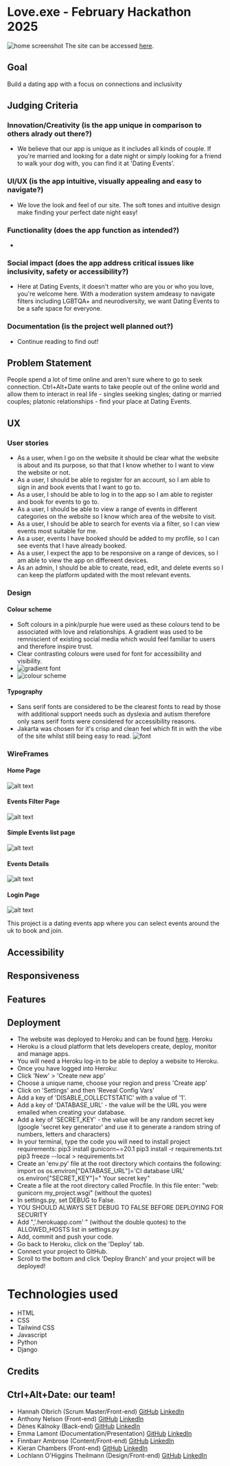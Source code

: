 # Love.exe - February Hackathon 2025

![home screenshot](home.png)
The site can be accessed [here](https://dating-events-app-512687071453.herokuapp.com/). 

## Goal
Build a dating app with a focus on connections and inclusivity

## Judging Criteria
### Innovation/Creativity (is the app unique in comparison to others alrady out there?)
- We believe that our app is unique as it includes all kinds of couple. If you're married and looking for a date night or simply looking for a friend to walk your dog with, you can find it at 'Dating Events'.
### UI/UX (is the app intuitive, visually appealing and easy to navigate?)
- We love the look and feel of our site. The soft tones and intuitive design make finding your perfect date night easy! 
### Functionality (does the app function as intended?)
- 
### Social impact (does the app address critical issues like inclusivity, safety or accessibility?)
- Here at Dating Events, it doesn't matter who are you or who you love, you're welcome here. With a moderation system amdeasy to navigate filters including LGBTQA+ and neurodiversity, we want Dating Events to be a safe space for everyone. 
### Documentation (is the project well planned out?)
- Continue reading to find out! 

## Problem Statement
People spend a lot of time online and aren't sure where to go to seek connection. Ctrl+Alt+Date wants to take people out of the online world and allow them to interact in real life - singles seeking singles; dating or married couples; platonic relationships - find your place at Dating Events.

## UX
### User stories
- As a user, when I go on the website it should be clear what the website is about and its purpose, so that that I know whether to I want to view the website or not.
- As a user, I should be able to register for an account, so I am able to sign in and book events that I want to go to.
- As a user, I should be able to log in to the app so I am able to register and book for events to go to.
- As a user, I should be able to view a range of events in different categories on the website so I know which area of the website to visit.
- As a user, I should be able to search for events via a filter, so I can view events most suitable for me.
- As a user, events I have booked should be added to my profile, so I can see events that I have already booked.
- As a user, I expect the app to be responsive on a range of devices, so I am able to view the app on differeent devices.
- As an admin, I should be able to create, read, edit, and delete events so I can keep the platform updated with the most relevant events.

### Design
#### Colour scheme
- Soft colours in a pink/purple hue were used as these colours tend to be associated with love and relationships. A gradient was used to be remniscient of existing social media which would feel familiar to users and therefore inspire trust. 
- Clear contrasting colours were used for font for accessibility and visibility.
- ![gradient font](dating-events.png)
- ![colour scheme](colour-scheme.png)
#### Typography
- Sans serif fonts are considered to be the clearest fonts to read by those with additional support needs such as dyslexia and autism therefore only sans serif fonts were considered for accessibility reasons. 
- Jakarta was chosen for it's crisp and clean feel which fit in with the vibe of the site whilst still being easy to read. 
![font](jakarta.png)

### WireFrames
#### Home Page
![alt text](image.png)

#### Events Filter Page
![alt text](image-1.png)

#### Simple Events list page
![alt text](image-3.png)

#### Events Details
![alt text](image-4.png)

#### Login Page
![alt text](image-2.png)

This project is a dating events app where you can select events around the uk to book and join. 

## Accessibility

## Responsiveness


## Features

## Deployment
- The website was deployed to Heroku and can be found [here](https://dating-events-app-512687071453.herokuapp.com/).
Heroku
- Heroku is a cloud platform that lets developers create, deploy, monitor and manage apps.
- You will need a Heroku log-in to be able to deploy a website to Heroku.
- Once you have logged into Heroku:
- Click 'New' > 'Create new app'
- Choose a unique name, choose your region and press 'Create app'
- Click on 'Settings' and then 'Reveal Config Vars'
- Add a key of 'DISABLE_COLLECTSTATIC' with a value of '1'.
- Add a key of 'DATABASE_URL' - the value will be the URL you were emailed when creating your database.
- Add a key of 'SECRET_KEY' - the value will be any random secret key (google 'secret key generator' and use it to generate a random string of numbers, letters and characters)
- In your terminal, type the code you will need to install project requirements:
pip3 install gunicorn~=20.1
pip3 install -r requirements.txt
pip3 freeze --local > requirements.txt
- Create an 'env.py' file at the root directory which contains the following:
import os
os.environ["DATABASE_URL"]='CI database URL'
os.environ["SECRET_KEY"]=" Your secret key"
- Create a file at the root directory called Procfile. In this file enter: "web: gunicorn my_project.wsgi" (without the quotes)
- In settings.py, set DEBUG to False.
- YOU SHOULD ALWAYS SET DEBUG TO FALSE BEFORE DEPLOYING FOR SECURITY
- Add ",'.herokuapp.com' " (without the double quotes) to the ALLOWED_HOSTS list in settings.py
- Add, commit and push your code.
- Go back to Heroku, click on the 'Deploy' tab.
- Connect your project to GitHub.
- Scroll to the bottom and click 'Deploy Branch' and your project will be deployed!

# Technologies used
- HTML
- CSS
- Tailwind CSS
- Javascript
- Python
- Django

## Credits

## Ctrl+Alt+Date: our team!
- Hannah Olbrich (Scrum Master/Front-end) [GitHub](https://github.com/hannahro15) [LinkedIn](https://www.linkedin.com/in/hannaholbrich/)
- Anthony Nelson (Front-end) [GitHub](https://github.com/anthonyjn08) [LinkedIn](https://www.linkedin.com/in/anthony-nelson8/)
- Dènes Kálnoky (Back-end) [GitHub](https://github.com/DFCMK) [LinkedIn](https://www.linkedin.com/in/denes-kalnoky-2306a1346/)
- Emma Lamont (Documentation/Presentation) [GitHub](https://github.com/elamont174) [LinkedIn](https://www.linkedin.com/in/emma-lamont/)
- Finnbarr Ambrose (Content/Front-end) [GitHub](https://github.com/FinnbarrAmbrose) [LinkedIn](https://www.linkedin.com/in/finnbarr-ambrose-5682221b4/)
- Kieran Chambers (Front-end) [GitHub](https://github.com/klchambers) [LinkedIn](https://www.linkedin.com/in/kieranchamberskc/)
- Lochlann O'Higgins Theilmann (Design/Front-end) [GitHub](https://github.com/Lochy2000) [LinkedIn](https://www.linkedin.com/in/lochlann-ohiggins-developer/)
